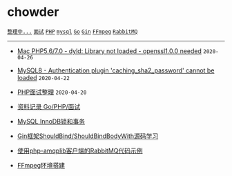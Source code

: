 # chowder

[`整理中...`](https://github.com/xiuxiubiu/chowder/labels/整理中...) [`面试`](https://github.com/xiuxiubiu/chowder/labels/面试) [`PHP`](https://github.com/xiuxiubiu/chowder/labels/PHP) [`mysql`](https://github.com/xiuxiubiu/chowder/labels/MySQL) [`Go`](https://github.com/xiuxiubiu/chowder/labels/Go) [`Gin`](https://github.com/xiuxiubiu/chowder/labels/Gin) [`FFmpeg`](https://github.com/xiuxiubiu/chowder/labels/FFmpeg) [`RabbitMQ`](https://github.com/xiuxiubiu/chowder/labels/RabbitMQ)

---

* [Mac PHP5.6/7.0 - dyld: Library not loaded - openssl1.0.0 needed](https://github.com/xiuxiubiu/chowder/issues/8) `2020-04-26`

* [MySQL8 - Authentication plugin 'caching_sha2_password' cannot be loaded](https://github.com/xiuxiubiu/chowder/issues/7) `2020-04-22`

* [PHP面试整理](https://github.com/xiuxiubiu/chowder/issues/6)  `2020-04-20`

* [资料记录 Go/PHP/面试](https://github.com/xiuxiubiu/chowder/issues/4)

* [MySQL InnoDB锁和事务](https://github.com/xiuxiubiu/chowder/issues/5)

* [Gin框架ShouldBind/ShouldBindBodyWith源码学习](https://github.com/xiuxiubiu/chowder/issues/2)
  
 * [使用php-amqplib客户端的RabbitMQ代码示例](https://github.com/xiuxiubiu/chowder/issues/3)
  
 * [FFmpeg环境搭建](https://github.com/xiuxiubiu/chowder/issues/1)


